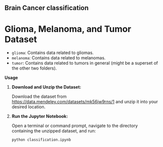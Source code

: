 ## Brain Cancer classification

# Glioma, Melanoma, and Tumor Dataset


* `glioma`: Contains data related to gliomas.
* `melanoma`: Contains data related to melanomas.
* `tumor`: Contains data related to tumors in general (might be a superset of the other two folders).

**Usage**

1. **Download and Unzip the Dataset:**

   Download the dataset from https://data.mendeley.com/datasets/mk56jw9rns/1 and unzip it into your desired location.

2. **Run the Jupyter Notebook:**

   Open a terminal or command prompt, navigate to the directory containing the unzipped dataset, and run:

   ```bash
   python classification.ipynb